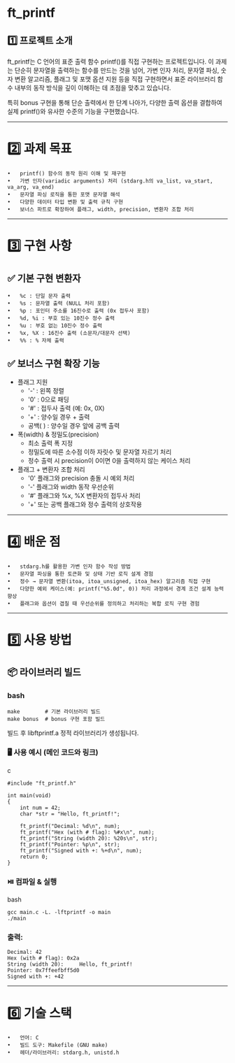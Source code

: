 # ft_printf

## 1️⃣ 프로젝트 소개

ft_printf는 C 언어의 표준 출력 함수 printf()를 직접 구현하는 프로젝트입니다.
이 과제는 단순히 문자열을 출력하는 함수를 만드는 것을 넘어, 가변 인자 처리, 문자열 파싱, 숫자 변환 알고리즘, 플래그 및 포맷 옵션 지원 등을 직접 구현하면서 표준 라이브러리 함수 내부의 동작 방식을 깊이 이해하는 데 초점을 맞추고 있습니다.

특히 bonus 구현을 통해 단순 출력에서 한 단계 나아가, 다양한 출력 옵션을 결합하여 실제 printf()와 유사한 수준의 기능을 구현했습니다.

---

# 2️⃣ 과제 목표
	•	printf() 함수의 동작 원리 이해 및 재구현
	•	가변 인자(variadic arguments) 처리 (stdarg.h의 va_list, va_start, va_arg, va_end)
	•	문자열 파싱 로직을 통한 포맷 문자열 해석
	•	다양한 데이터 타입 변환 및 출력 규칙 구현
	•	보너스 파트로 확장하여 플래그, width, precision, 변환자 조합 처리

---

# 3️⃣ 구현 사항

## ✅ 기본 구현 변환자
	•	%c : 단일 문자 출력
	•	%s : 문자열 출력 (NULL 처리 포함)
	•	%p : 포인터 주소를 16진수로 출력 (0x 접두사 포함)
	•	%d, %i : 부호 있는 10진수 정수 출력
	•	%u : 부호 없는 10진수 정수 출력
	•	%x, %X : 16진수 출력 (소문자/대문자 선택)
	•	%% : % 자체 출력

## ✅ 보너스 구현 확장 기능
* 플래그 지원
   - '-' : 왼쪽 정렬
   - '0' : 0으로 패딩
   - '#' : 접두사 출력 (예: 0x, 0X)
   - '+' : 양수일 경우 + 출력
   - 공백( ) : 양수일 경우 앞에 공백 출력
* 폭(width) & 정밀도(precision)
  	- 최소 출력 폭 지정
  	- 정밀도에 따른 소수점 이하 자릿수 및 문자열 자르기 처리
  	- 정수 출력 시 precision이 0이면 0을 출력하지 않는 케이스 처리
* 플래그 + 변환자 조합 처리
	- '0' 플래그와 precision 충돌 시 예외 처리
 	- '-' 플래그와 width 동작 우선순위
	- '#' 플래그와 %x, %X 변환자의 접두사 처리
	- '+' 또는 공백 플래그와 정수 출력의 상호작용

---

# 4️⃣ 배운 점
	•	stdarg.h를 활용한 가변 인자 함수 작성 방법
	•	문자열 파싱을 통한 토큰화 및 상태 기반 로직 설계 경험
	•	정수 → 문자열 변환(itoa, itoa_unsigned, itoa_hex) 알고리즘 직접 구현
	•	다양한 예외 케이스(예: printf("%5.0d", 0)) 처리 과정에서 경계 조건 설계 능력 향상
	•	플래그와 옵션이 겹칠 때 우선순위를 정의하고 처리하는 복합 로직 구현 경험

---

# 5️⃣ 사용 방법

## 📦 라이브러리 빌드
### bash
```
make        # 기본 라이브러리 빌드
make bonus  # bonus 구현 포함 빌드
```
빌드 후 libftprintf.a 정적 라이브러리가 생성됩니다.

### 🖥️ 사용 예시 (메인 코드와 링크)

c
```
#include "ft_printf.h"

int main(void)
{
	int num = 42;
	char *str = "Hello, ft_printf!";

	ft_printf("Decimal: %d\n", num);
	ft_printf("Hex (with # flag): %#x\n", num);
	ft_printf("String (width 20): %20s\n", str);
	ft_printf("Pointer: %p\n", str);
	ft_printf("Signed with +: %+d\n", num);
	return 0;
}
```
### ⏯️ 컴파일 & 실행

bash
```
gcc main.c -L. -lftprintf -o main
./main
```
### 출력:
```
Decimal: 42
Hex (with # flag): 0x2a
String (width 20):     Hello, ft_printf!
Pointer: 0x7ffeefbff5d0
Signed with +: +42
```

---

# 6️⃣ 기술 스택
	•	언어: C
	•	빌드 도구: Makefile (GNU make)
	•	헤더/라이브러리: stdarg.h, unistd.h
